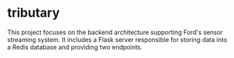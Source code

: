 # tributary
This project focuses on the backend architecture supporting Ford's sensor streaming system. It includes a Flask server responsible for storing data into a Redis database and providing two endpoints. 
